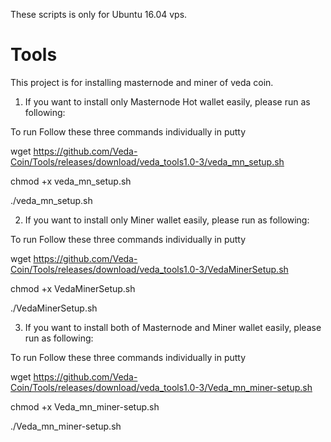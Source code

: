 These scripts is only for Ubuntu 16.04 vps.

# Tools

This project is for installing masternode and miner of veda coin.

1. If you want to install only Masternode Hot wallet easily, please run as following:

  To run Follow these three commands individually in putty

  wget https://github.com/Veda-Coin/Tools/releases/download/veda_tools1.0-3/veda_mn_setup.sh

  chmod +x veda_mn_setup.sh

  ./veda_mn_setup.sh
 
 2. If you want to install only Miner wallet easily, please run as following:
 
  To run Follow these three commands individually in putty

  wget https://github.com/Veda-Coin/Tools/releases/download/veda_tools1.0-3/VedaMinerSetup.sh

  chmod +x VedaMinerSetup.sh
  
  ./VedaMinerSetup.sh

 3. If you want to install both of Masternode and Miner wallet easily, please run as following:
 
  To run Follow these three commands individually in putty

  wget https://github.com/Veda-Coin/Tools/releases/download/veda_tools1.0-3/Veda_mn_miner-setup.sh

  chmod +x Veda_mn_miner-setup.sh
  
  ./Veda_mn_miner-setup.sh

